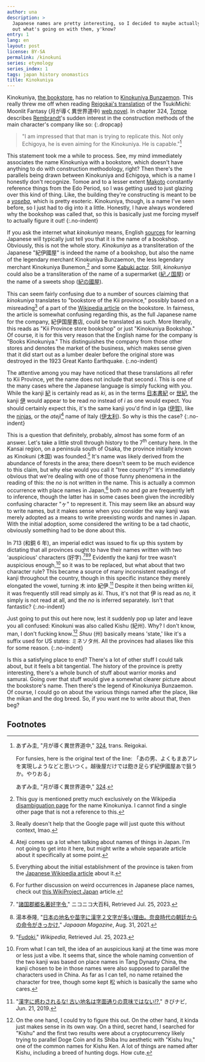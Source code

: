 ```yaml
---
author: una
description: >
  Japanese names are pretty interesting, so I decided to maybe actually figure
  out what's going on with them, y'know?
entry: 1
lang: en
layout: post
license: BY-SA
permalink: /kinokuni
series: etymology
series_index: 1
tags: japan history onomastics
title: Kinokuniya
---
```


Kinokuniya, [the bookstore](https://usa.kinokuniya.com/), has no relation to
[Kinokuniya Bunzaemon](https://en.wikipedia.org/wiki/Kinokuniya_Bunzaemon). This
really threw me off when reading
[Reigokai's translation](https://isekailunatic.com/tsuki-ga-michibiku-isekai-douchuu/)
of the TsukiMichi: Moonlit Fantasy (月が導く異世界道中)
[web novel](https://www.novelupdates.com/series/tsuki-ga-michibiku-isekai-douchuu/).
In chapter 324, [Tomoe](https://anidb.net/character/113329) describes
[Rembrandt](https://anidb.net/character/117383)'s sudden interest in the
construction methods of the main character's company like so:
{:.dropcap}

> "I am impressed that that man is trying to replicate this. Not only Echigoya,
> he is even aiming for the Kinokuniya. He is capable."[^fn1]

This statement took me a while to process. See, my mind immediately associates
the name Kinokuniya with a bookstore, which doesn't have anything to do with
construction methodology, right? Then there's the parallels being drawn between
Kinokuniya and Echigoya, which is a name I honestly don't recognize. Tomoe and
to a lesser extent [Makoto](https://anidb.net/character/113330) constantly
reference things from the Edo Period, so I was getting used to just glazing over
this kind of thing. Like, the building they're constructing is meant to be a
[_yoseba_](https://jisho.org/word/%E5%AF%84%E5%A0%B4), which is pretty esoteric.
Kinokuniya, though, is a name I've seen before, so I just had to dig into it a
little. Honestly, I have always wondered why the bookshop was called that, so
this is basically just me forcing myself to actually figure it out!
{:.no-indent}

If you ask the internet what _kinokuniya_ means, English
[sources](https://www.nihongomaster.com/japanese/dictionary/word/21083/) for
learning Japanese will typically just tell you that it is the name of a
bookshop. Obviously, this is not the whole story. _Kinokuniya_ as a
transliteration of the Japanese "紀伊國屋" is indeed the name of a bookshop, but
also the name of the legendary merchant Kinokuniya Bunzaemon, the less legendary
merchant Kinokuniya Bunemon,[^fn3] and some
[Kabuki actor](<https://ja.wikipedia.org/wiki/%E7%B4%80%E4%BC%8A%E5%9C%8B%E5%B1%8B_(%E6%AD%8C%E8%88%9E%E4%BC%8E)>).
Still, _kinokuniya_ could also be a transliteration of the name of a supermarket
([紀ノ国屋](https://ja.wikipedia.org/wiki/%E7%B4%80%E3%83%8E%E5%9B%BD%E5%B1%8B))
or the name of a sweets shop
([紀の國屋](https://ja.wikipedia.org/wiki/%E7%B4%80%E3%81%AE%E5%9B%BD%E5%B1%8B)).

This can seem fairly confusing due to a number of sources claiming that
_kinokuniya_ translates to "bookstore of the Kii province," possibly based on a
misreading[^fn4] of a part of the
[Wikipedia article](https://en.wikipedia.org/wiki/Books_Kinokuniya) on the
bookstore. In fairness, the article is somewhat confusing regarding this, as the
full Japanese name for the company, 紀伊国屋書店, could be translated as such.
More literally, this reads as "Kii Province store bookshop" or just "Kinokuniya
Bookshop." Of course, it is for this very reason that the English name for the
company is "Books Kinokuniya." This distinguishes the company from those other
stores and denotes the market of the business, which makes sense given that it
did start out as a lumber dealer before the original store was destroyed in the
1923 Great Kanto Earthquake.
{:.no-indent}

The attentive among you may have noticed that these translations all refer to
Kii Province, yet the name does not include that second _i_. This is one of the
many cases where the Japanese language is simply fucking with you. While the
kanji [紀](http://nihongo.monash.edu/cgi-bin/wwwjdic?1MKU7d00) is certainly read
as _ki_, as in the terms [日本書紀](https://en.wikipedia.org/wiki/Nihon_Shoki)
or [世紀](https://en.wiktionary.org/wiki/%E4%B8%96%E7%B4%80#Japanese), the kanji
[伊](http://nihongo.monash.edu/cgi-bin/wwwjdic?1MKU4f0a) would appear to be read
_no_ instead of _i_ as one would expect. You should certainly expect this, it's
the same kanji you'd find in Iga
([伊賀](https://en.wiktionary.org/wiki/%E4%BC%8A%E8%B3%80)), like the
[ninjas](https://en.wikipedia.org/wiki/Iga-ry%C5%AB), or the _ateji_[^fn5] name
of Italy ([伊太利](https://en.wiktionary.org/wiki/%E4%BC%8A%E5%A4%AA%E5%88%A9)).
So why is this the case?
{:.no-indent}

This is a question that definitely, probably, almost has some form of an answer.
Let's take a little stroll through history to the 7<sup>th</sup> century here.
In the Kansai region, on a peninsula south of Osaka, the province initially
known as Kinokuni (木国) was founded.[^fn6] It's name was likely derived from
the abundance of forests in the area; there doesn't seem to be much evidence to
this claim, but why else would you call it "tree country?" It's immediately
obvious that we're dealing with one of those funny phenomena in the reading of
this: the _no_ is not written in the name. This is actually a common occurrence
with place names in Japan,[^fn7] both _no_ and _ga_ are frequently left to
inference, though the latter has in some cases been given the incredibly
confusing character "ヶ" to represent it. This may seem like an absurd way to
write names, but it makes sense when you consider the way kanji was merely
adopted as a means to write preexisting words and names in Japan. With the
initial adoption, some considered the writing to be a tad chaotic, obviously
something had to be done about this.

In 713 (和銅 6 年), an imperial edict was issued to fix up this system by
dictating that all provinces ought to have their names written with two
'auspicious' characters (好字).[^fn8a][^fn8b][^fn8c] Evidently the kanji for
tree wasn't auspicious enough,[^fn9] so it was to be replaced, but what about
that two character rule? This became a source of many inconsistent readings of
kanji throughout the country, though in this specific instance they merely
elongated the vowel, turning 木 into 紀伊.[^fn10] Despite it then being written
_kii,_ it was frequently still read simply as _ki_. Thus, it's not that 伊 is
read as _no,_ it simply is not read at all, and the _no_ is inferred separately.
Isn't that fantastic?
{:.no-indent}

Just going to put this out here now, lest it suddenly pop up later and leave you
all confused: Kinokuni was also called Kishu (紀州). Why? I don't know, man, I
don't fucking know.[^fn11] _Shuu_ (州) basically means 'state,' like it's a
suffix used for US states: ミネソタ州. All the provinces had aliases like this
for some reason.
{:.no-indent}

Is this a satisfying place to end? There's a lot of other stuff I could talk
about, but it feels a bit tangential. The history of the province is pretty
interesting, there's a whole bunch of stuff about warrior monks and samurai.
Going over that stuff would give a somewhat clearer picture about the
bookstore's name. Then there's the legend of Kinokuniya Bunzaemon. Of course, I
could go on about the various things named after the place, like the mikan and
the dog breed. So, if you want me to write about that, then beg?

## Footnotes

[^fn1]:
    あずみ圭, "月が導く異世界道中,"
    [324](https://isekailunatic.com/2020/07/10/tsuki-chapter-323-324-rising-curtains-for-the-show/),
    trans. Reigokai.

    For funsies, here is the original text of the line:
    「あの男、よくもまあアレを実現しようなどと思いつく。越後屋だけでは飽き足らず紀伊國屋あで狙うか。やりおる」

    あずみ圭, "月が導く異世界道中,"
    [324](https://www.alphapolis.co.jp/novel/901123427/931067230/episode/2989426).

[^fn3]:
    This guy is mentioned pretty much exclusively on the Wikipedia
    [disambiguation page](https://ja.wikipedia.org/wiki/%E7%B4%80%E4%BC%8A%E5%9C%8B%E5%B1%8B%20)
    for the name Kinokuniya. I cannot find a single other page that is not a
    reference to this.

[^fn4]:
    Really doesn't help that the Google page will just quote this without
    context, lmao.

[^fn5]:
    Ateji comes up a lot when talking about names of things in Japan. I'm not
    going to get into it here, but might write a whole separate article about it
    specifically at some point.

[^fn6]:
    Everything about the initial establishment of the province is taken from the
    [Japanese Wikipedia article](https://ja.wikipedia.org/wiki/%E7%B4%80%E4%BC%8A%E5%9B%BD)
    about it.

[^fn7]:
    For further discussion on weird occurrences in Japanese place names, check
    out
    [this WikiProject Japan](https://en.wikipedia.org/wiki/Wikipedia:WikiProject_Japan/Place_names_with_unusual_readings)
    article.

[^fn8a]:
    "[諸国郡郷名著好字令](https://dic.nicovideo.jp/a/%E8%AB%B8%E5%9B%BD%E9%83%A1%E9%83%B7%E5%90%8D%E8%91%97%E5%A5%BD%E5%AD%97%E4%BB%A4),"
    ニコニコ大百科, Retrieved Jul. 25, 2023.

[^fn8b]:
    湯本泰隆,
    "[日本の地名や苗字に漢字２文字が多い理由。奈良時代の朝廷からの命令がきっかけ](https://mag.japaaan.com/archives/156108),"
    _Japaaan Magazine_, Aug. 31, 2021.

[^fn8c]:
    "[Fudoki](https://en.wikipedia.org/wiki/Fudoki)," _Wikipedia_, Retrieved
    Jul. 25, 2023.

[^fn9]:
    From what I can tell, the idea of an auspicious kanji at the time was more
    or less just a vibe. It seems that, since the whole naming convention of the
    two kanji was based on place names in Tang Dynasty China, the kanji chosen
    to be in those names were also supposed to parallel the characters used in
    China. As far as I can tell, no name retained the character for tree, though
    some kept 松 which is basically the same who cares.

[^fn10]:
    "[漢字に惑わされるな! 古い地名は字面通りの意味ではない!?](https://fuuraiki.com/chimeiyurai_kanji_ateji/),"
    きびナビ, Jun. 21, 2019.

[^fn11]:
    On the one hand, I could try to figure this out. On the other hand, it kinda
    just makes sense in its own way. On a third, secret hand, I searched for
    "Kishu" and the first two results were about a cryptocurrency likely trying
    to parallel Doge Coin and its Shiba Inu aesthetic with "Kishu Inu," one of
    the common names for Kishu Ken. A lot of things are named after Kishu,
    including a breed of hunting dogs. How cute.
